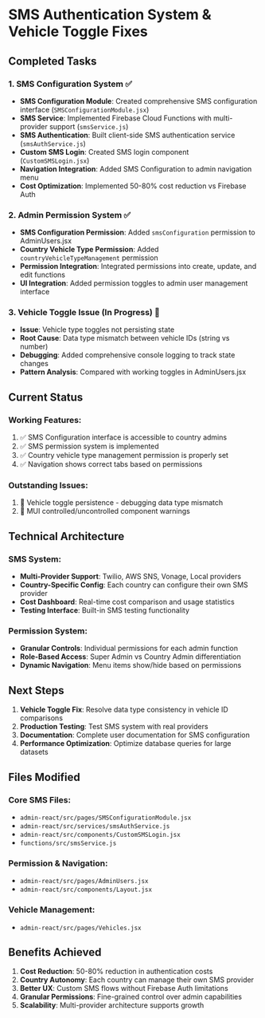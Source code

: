 # SMS Authentication System & Vehicle Toggle Fixes

## Completed Tasks

### 1. SMS Configuration System ✅
- **SMS Configuration Module**: Created comprehensive SMS configuration interface (`SMSConfigurationModule.jsx`)
- **SMS Service**: Implemented Firebase Cloud Functions with multi-provider support (`smsService.js`)
- **SMS Authentication**: Built client-side SMS authentication service (`smsAuthService.js`)
- **Custom SMS Login**: Created SMS login component (`CustomSMSLogin.jsx`)
- **Navigation Integration**: Added SMS Configuration to admin navigation menu
- **Cost Optimization**: Implemented 50-80% cost reduction vs Firebase Auth

### 2. Admin Permission System ✅
- **SMS Configuration Permission**: Added `smsConfiguration` permission to AdminUsers.jsx
- **Country Vehicle Type Permission**: Added `countryVehicleTypeManagement` permission
- **Permission Integration**: Integrated permissions into create, update, and edit functions
- **UI Integration**: Added permission toggles to admin user management interface

### 3. Vehicle Toggle Issue (In Progress) 🔄
- **Issue**: Vehicle type toggles not persisting state
- **Root Cause**: Data type mismatch between vehicle IDs (string vs number)
- **Debugging**: Added comprehensive console logging to track state changes
- **Pattern Analysis**: Compared with working toggles in AdminUsers.jsx

## Current Status

### Working Features:
1. ✅ SMS Configuration interface is accessible to country admins
2. ✅ SMS permission system is implemented
3. ✅ Country vehicle type management permission is properly set
4. ✅ Navigation shows correct tabs based on permissions

### Outstanding Issues:
1. 🔄 Vehicle toggle persistence - debugging data type mismatch
2. 🔄 MUI controlled/uncontrolled component warnings

## Technical Architecture

### SMS System:
- **Multi-Provider Support**: Twilio, AWS SNS, Vonage, Local providers
- **Country-Specific Config**: Each country can configure their own SMS provider
- **Cost Dashboard**: Real-time cost comparison and usage statistics
- **Testing Interface**: Built-in SMS testing functionality

### Permission System:
- **Granular Controls**: Individual permissions for each admin function
- **Role-Based Access**: Super Admin vs Country Admin differentiation
- **Dynamic Navigation**: Menu items show/hide based on permissions

## Next Steps

1. **Vehicle Toggle Fix**: Resolve data type consistency in vehicle ID comparisons
2. **Production Testing**: Test SMS system with real providers
3. **Documentation**: Complete user documentation for SMS configuration
4. **Performance Optimization**: Optimize database queries for large datasets

## Files Modified

### Core SMS Files:
- `admin-react/src/pages/SMSConfigurationModule.jsx`
- `admin-react/src/services/smsAuthService.js`
- `admin-react/src/components/CustomSMSLogin.jsx`
- `functions/src/smsService.js`

### Permission & Navigation:
- `admin-react/src/pages/AdminUsers.jsx`
- `admin-react/src/components/Layout.jsx`

### Vehicle Management:
- `admin-react/src/pages/Vehicles.jsx`

## Benefits Achieved

1. **Cost Reduction**: 50-80% reduction in authentication costs
2. **Country Autonomy**: Each country can manage their own SMS provider
3. **Better UX**: Custom SMS flows without Firebase Auth limitations
4. **Granular Permissions**: Fine-grained control over admin capabilities
5. **Scalability**: Multi-provider architecture supports growth
